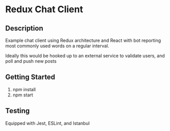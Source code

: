 # Redux Chat Client

## Description
Example chat client using Redux architecture and React with bot reporting most commonly used words on a regular interval.

Ideally this would be hooked up to an external service to validate users, and poll and push new posts

## Getting Started
1. npm install
1. npm start

## Testing
Equipped with Jest, ESLint, and Istanbul

